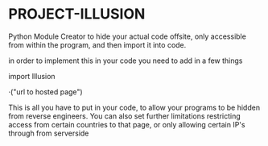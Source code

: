 # PROJECT-ILLUSION
Python Module Creator to hide your actual code offsite, only accessible from within the program, and then import it into code.

in order to implement this in your code you need to add in a few things

import Illusion

·("url to hosted page")


This is all you have to put in your code, to allow your programs to be hidden from reverse engineers. You can also set further limitations restricting access from certain countries to that page, or only allowing certain IP's through from serverside
